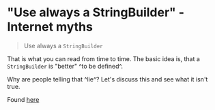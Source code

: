 # "Use always a StringBuilder" - Internet myths

> Use always a `StringBuilder`

That is what you can read from time to time. The basic idea is, that a `StringBuilder` is "better" ^to be defined^.

Why are people telling that ^lie^? Let's discuss this and see what it isn't true.

Found [here](https://steven-giesel.com/blogPost/480539f1-98ab-45bc-ba24-9ccec65b459a)